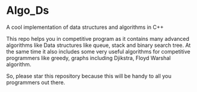 # Algo_Ds


A cool implementation of data structures and algorithms in C++

This repo helps you in competitive program as it contains many advanced algorithms like Data structures like queue, stack and binary search tree. At the same time it also includes some very useful algorithms for competitive programmers like greedy, graphs including Djikstra, Floyd Warshal algorithm.

So, please star this repository because this will be handy to all you programmers out there.
